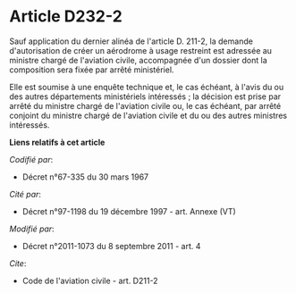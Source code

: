 # Article D232-2

Sauf application du dernier alinéa de l'article D. 211-2, la demande d'autorisation de créer un aérodrome à usage restreint
est adressée au ministre chargé de l'aviation civile, accompagnée d'un dossier dont la composition sera fixée par arrêté
ministériel. 

Elle est soumise à une enquête technique et, le cas échéant, à l'avis du ou des autres départements ministériels intéressés ;
la décision est prise par arrêté du ministre chargé de l'aviation civile ou, le cas échéant, par arrêté conjoint du ministre
chargé de l'aviation civile et du ou des autres ministres intéressés.

**Liens relatifs à cet article**

_Codifié par_:

  - Décret n°67-335 du 30 mars 1967

_Cité par_:

  - Décret n°97-1198 du 19 décembre 1997 - art. Annexe (VT)

_Modifié par_:

  - Décret n°2011-1073 du 8 septembre 2011 - art. 4

_Cite_:

  - Code de l'aviation civile - art. D211-2
